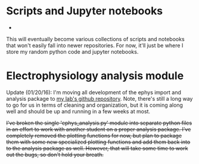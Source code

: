 # Scripts and Jupyter notebooks
-
This will eventually become various collections of scripts and notebooks that won't easily fall into newer repositories. For now, it'll just be where I store my random python code and jupyter notebooks.

# Electrophysiology analysis module
Update (01/20/16): I'm moving all development of the ephys import and analysis package to [my lab's github repository](https://github.com/surmeierlab/analysis_code). Note, there's still a long way to go for us in terms of cleaning and organization, but it is coming along well and should be up and running in a few weeks at most.

~~I've broken the single 'ephys_analysis.py' module into separate python files in an effort to work with another student on a proper analysis package. I've completely removed the plotting functions for now, but plan to package them with some new specialized plotting functions and add them back into to the analysis package as well. However, that will take some time to work out the bugs, so don't hold your breath.~~